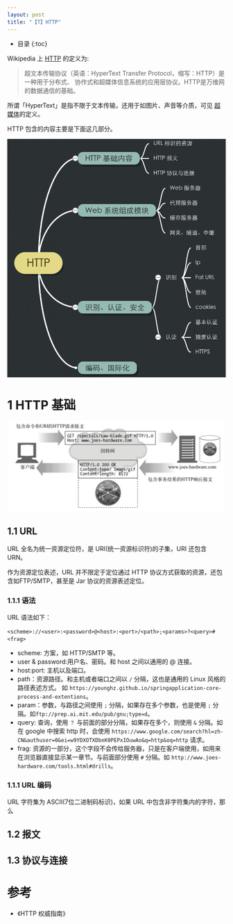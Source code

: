 ```yaml
---
layout: post
title: "【T】HTTP"
---
```


* 目录
{:toc}

Wikipedia 上 [HTTP](https://zh.wikipedia.org/wiki/%E8%B6%85%E6%96%87%E6%9C%AC%E4%BC%A0%E8%BE%93%E5%8D%8F%E8%AE%AE) 的定义为:
> 超文本传输协议（英语：HyperText Transfer Protocol，缩写：HTTP）是一种用于分布式、
协作式和超媒体信息系统的应用层协议。HTTP是万维网的数据通信的基础。

所谓「HyperText」是指不限于文本传输，还用于如图片、声音等介质，可见 
[超媒体](https://zh.wikipedia.org/wiki/%E8%B6%85%E5%AA%92%E9%AB%94)的定义。

HTTP 包含的内容主要是下面这几部分。

<p style="text-align:center">
<img src="../resource/http/http_all_content.jpg"  width="700"/>
</p>

# 1 HTTP 基础

<p style="text-align:center">
<img src="../resource/http/http_basic.jpg"  width="500"/>
</p>

## 1.1 URL

URL 全名为统一资源定位符，是 URI(统一资源标识符)的子集，URI 还包含 URN。

作为资源定位表述，URL 并不限定于定位通过 HTTP 协议方式获取的资源，还包含如FTP/SMTP，甚至是 Jar 协议的资源表述定位。

### 1.1.1 语法

URL 语法如下：

`<scheme>://<user>:<password>@<host>:<port>/<path>;<params>?<query>#<frag>`

* scheme: 方案，如 HTTP/SMTP 等。
* user & password:用户名、密码。和 host 之间以通用的 @ 连接。
* host:port: 主机以及端口。
* path：资源路径。和主机或者端口之间以 `/` 分隔，这也是通用的 Linux 风格的路径表述方式。
如 `https://younghz.github.io/springapplication-core-process-and-extentions`。
* param：参数，与路径之间使用 `;` 分隔，如果存在多个参数，也是使用 `;` 分隔。如`ftp://prep.ai.mit.edu/pub/gnu;type=d`。
* query: 查询，使用 `？` 与前面的部分分隔，如果存在多个，则使用 `&` 分隔。如在 google 中搜索 http 时，会使用 
`https://www.google.com/search?hl=zh-CN&authuser=0&ei=w9YDXOTXDbnK0PEPxIOuwAo&q=http&oq=http` 请求。
* frag: 资源的一部分，这个字段不会传给服务器，只是在客户端使用，如用来在浏览器直接显示某一章节。与前面部分使用 `#` 分隔。如
`http://www.joes-hardware.com/tools.html#drills`。

### 1.1.1 URL 编码

URL 字符集为 ASCII(7位二进制码标识)，如果 URL 中包含非字符集内的字符，那么

## 1.2 报文
## 1.3 协议与连接


# 参考

* 《HTTP 权威指南》
